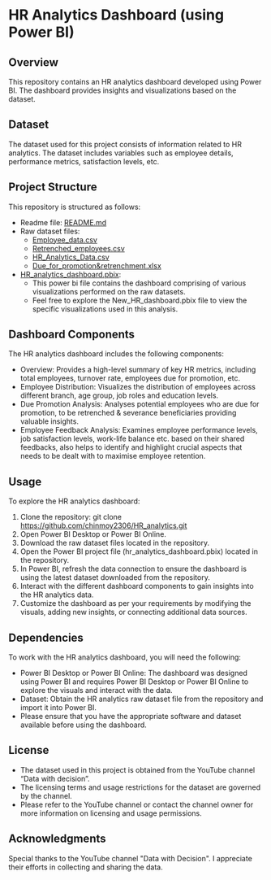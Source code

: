 # HR Analytics Dashboard (using Power BI)
## Overview
This repository contains an HR analytics dashboard developed using Power BI. The dashboard provides insights and visualizations based on the dataset.
## Dataset
The dataset used for this project consists of information related to HR analytics. The dataset includes variables such as employee details, performance metrics, satisfaction levels, etc.
## Project Structure
This repository is structured as follows:
-	Readme file: [README.md](https://github.com/chinmoy2306/HR_dashboard_analytics/blob/0b3f8388fac332af6fc348db31d1d4fde096f141/README.md)
-	Raw dataset files:
	- [Employee_data.csv](https://github.com/chinmoy2306/HR_dashboard_analytics/blob/0b3f8388fac332af6fc348db31d1d4fde096f141/Employee_data.csv)
	- [Retrenched_employees.csv](https://github.com/chinmoy2306/HR_dashboard_analytics/blob/0b3f8388fac332af6fc348db31d1d4fde096f141/Retrenched_employees.csv)
	- [HR_Analytics_Data.csv](https://github.com/chinmoy2306/HR_dashboard_analytics/blob/0b3f8388fac332af6fc348db31d1d4fde096f141/HR_Analytics_Data.csv)
	- [Due_for_promotion&retrenchment.xlsx](https://github.com/chinmoy2306/HR_dashboard_analytics/blob/0b3f8388fac332af6fc348db31d1d4fde096f141/Due_for_promotion%26retrenchment.xlsx.xlsx)
-	[HR_analytics_dashboard.pbix](https://github.com/chinmoy2306/HR_dashboard_analytics/blob/0b3f8388fac332af6fc348db31d1d4fde096f141/HR_analytics_dashboard.pbix):
	- This power bi file contains the dashboard comprising of various visualizations performed on the raw datasets.
	- Feel free to explore the New_HR_dashboard.pbix file to view the specific visualizations used in this analysis.
## Dashboard Components
The HR analytics dashboard includes the following components:
-	Overview: Provides a high-level summary of key HR metrics, including total employees, turnover rate, employees due for promotion, etc.
-	Employee Distribution: Visualizes the distribution of employees across different branch, age group, job roles and education levels.
-	Due Promotion Analysis: Analyses potential employees who are due for promotion, to be retrenched & severance beneficiaries providing valuable insights.
-	Employee Feedback Analysis: Examines employee performance levels, job satisfaction levels, work-life balance etc. based on their shared feedbacks, also helps to identify and highlight crucial aspects that needs to be dealt with to maximise employee retention. 
## Usage
To explore the HR analytics dashboard:
1.	Clone the repository:
git clone https://github.com/chinmoy2306/HR_analytics.git
2.	Open Power BI Desktop or Power BI Online.
3.	Download the raw dataset files located in the repository.
4.	Open the Power BI project file (hr_analytics_dashboard.pbix) located in the repository.
5.	In Power BI, refresh the data connection to ensure the dashboard is using the latest dataset downloaded from the repository.
6.	Interact with the different dashboard components to gain insights into the HR analytics data.
7.	Customize the dashboard as per your requirements by modifying the visuals, adding new insights, or connecting additional data sources.
## Dependencies
To work with the HR analytics dashboard, you will need the following:
-	Power BI Desktop or Power BI Online: The dashboard was designed using Power BI and requires Power BI Desktop or Power BI Online to explore the visuals and interact with the data.
-	Dataset: Obtain the HR analytics raw dataset file from the repository and import it into Power BI.
-	Please ensure that you have the appropriate software and dataset available before using the dashboard.
## License
-	The dataset used in this project is obtained from the YouTube channel “Data with decision”.
-	The licensing terms and usage restrictions for the dataset are governed by the channel.
-	Please refer to the YouTube channel or contact the channel owner for more information on licensing and usage permissions.
## Acknowledgments
Special thanks to the YouTube channel "Data with Decision". I appreciate their efforts in collecting and sharing the data.
